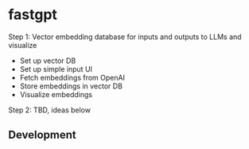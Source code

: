 # fastgpt

Step 1: Vector embedding database for inputs and outputs to LLMs and visualize
- Set up vector DB
- Set up simple input UI
- Fetch embeddings from OpenAI
- Store embeddings in vector DB
- Visualize embeddings

Step 2: TBD, ideas below


## Development

